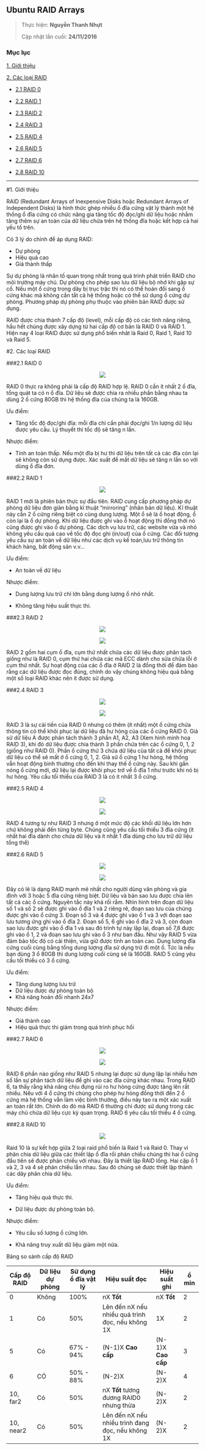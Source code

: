 ## Ubuntu RAID Arrays


> 
> Thực hiện: **Nguyễn Thanh Nhựt**
> 
> Cập nhật lần cuối: **24/11/2016**

### Mục lục

[1. Giới thiệu](#1)

[2. Các loại RAID](#2)

- [2.1 RAID 0](#21)

- [2.2 RAID 1](#22)

- [2.3 RAID 2](#23)

- [2.4 RAID 3](#24)

- [2.5 RAID 4](#25)

- [2.6 RAID 5](#26)

- [2.7 RAID 6](#27)

- [2.8 RAID 10](#28)








---

<a name="1"></a>
#1. Giới thiệu 

RAID (Redundant Arrays of Inexpensive Disks hoặc Redundant Arrays of Independent Disks) là hình thức ghép nhiều ổ đĩa cứng vật lý thành một hệ thống ổ đĩa cứng có chức năng gia tăng tốc độ đọc/ghi dữ liệu hoặc nhằm tăng thêm sự an toàn của dữ liệu chứa trên hệ thống đĩa hoặc kết hợp cả hai yếu tố trên.

Có 3 lý do chính để áp dụng RAID:

- Dự phòng
- Hiệu quả cao
-  Giá thành thấp

Sự dự phòng là nhân tố quan trọng nhất trong quá trình phát triển RAID cho môi trường máy chủ. Dự phòng cho phép sao lưu dữ liệu bộ nhớ khi gặp sự cố. Nếu một ổ cứng trong dãy bị trục trặc thì nó có thể hoán đổi sang ổ cứng khác mà không cần tắt cả hệ thống hoặc có thể sử dụng ổ cứng dự phòng. Phương pháp dự phòng phụ thuộc vào phiên bản RAID được sử dụng. 

RAID được chia thành 7 cấp độ (level), mỗi cấp độ có các tính năng riêng, hầu hết chúng được xây dựng từ hai cấp độ cơ bản là RAID 0 và RAID 1. Hiện nay 4 loại RAID được sử dụng phổ biến nhât là Raid 0, Raid 1, Raid 10 và Raid 5.


<a name="2"></a>
#2. Các loại RAID 


<a name="21"></a>
###2.1 RAID 0

<p align="center"><img src="https://github.com/thanhnhut/sysadmin_level1/blob/master/Task35_Ubuntu_RAID_Arrays/Images/0.png"/></p>

RAID 0 thực ra không phải là cấp độ RAID hợp lệ. RAID 0 cần ít nhất 2 ổ đĩa, tổng quát ta có n ổ đĩa. Dữ liệu sẽ được chia ra nhiều phần bằng nhau ta dùng 2 ổ cứng 80GB thì hệ thống đĩa của chúng ta là 160GB.

 Ưu điểm:
 
 - Tăng tốc độ đọc/ghi đĩa: mỗi đĩa chỉ cần phải đọc/ghi 1/n lượng dữ liệu được yêu cầu. Lý thuyết thì tốc độ sẽ tăng n lần.

Nhược điểm: 

- Tính an toàn thấp. Nếu một đĩa bị hư thì dữ liệu trên tất cả các đĩa còn lại sẽ không còn sử dụng được. Xác suất để mất dữ liệu sẽ tăng n lần so với dùng ổ đĩa đơn.

<a name="22"></a>
###2.2 RAID 1

<p align="center"><img src="https://github.com/thanhnhut/sysadmin_level1/blob/master/Task35_Ubuntu_RAID_Arrays/Images/1.png"/></p>

RAID 1 mới là phiên bản thực sự đầu tiên. RAID cung cấp phương pháp dự phòng dữ liệu đơn giản bằng kĩ thuật “mirroring” (nhân bản dữ liệu). Kĩ thuật này cần 2 ổ cứng riêng biệt có cùng dung lượng. Một ổ sẽ là ổ hoạt động, ổ còn lại là ổ dự phòng. Khi dữ liệu được ghi vào ổ hoạt động thì đồng thời nó cũng được ghi vào ổ dự phòng. Các dịch vụ lưu trữ, các website vừa và nhỏ không yêu cầu quá cao về tốc độ đọc ghi (in/out) của ổ cứng. Các đối tượng yêu cầu sự an toàn về dữ liệu như các dịch vụ kế toán,lưu trữ thông tin khách hàng, bất động sản v.v…

Ưu điểm:

- An toàn về dữ liệu

Nhược điểm:

- Dung lượng lưu trữ chỉ lớn bằng dung lượng ổ nhỏ nhất.

- Không tăng hiệu suất thực thi.


<a name="23"></a>
###2.3 RAID 2

<p align="center"><img src="https://github.com/thanhnhut/sysadmin_level1/blob/master/Task35_Ubuntu_RAID_Arrays/Images/2.png"/></p>

<p align="center"><img src="https://github.com/thanhnhut/sysadmin_level1/blob/master/Task35_Ubuntu_RAID_Arrays/Images/21.png"/></p>

RAID 2 gồm hai cụm ổ đĩa, cụm thứ nhất chứa các dữ liệu được phân tách giống như là RAID 0, cụm thứ hai chứa các mã ECC dành cho sửa chữa lỗi ở cụm thứ nhất. Sự hoạt động của các ổ đĩa ở RAID 2 là đồng thời để đảm bảo rằng các dữ liệu được đọc đúng, chính do vậy chúng không hiệu quả bằng một số loại RAID khác nên ít được sử dụng.


<a name="24"></a>
###2.4 RAID 3

<p align="center"><img src="https://github.com/thanhnhut/sysadmin_level1/blob/master/Task35_Ubuntu_RAID_Arrays/Images/3.png"/></p>

<p align="center"><img src="https://github.com/thanhnhut/sysadmin_level1/blob/master/Task35_Ubuntu_RAID_Arrays/Images/31.gif"/></p>

 RAID 3 là sự cải tiến của RAID 0 nhưng có thêm (ít nhất) một ổ cứng chứa thông tin có thể khôi phục lại dữ liệu đã hư hỏng của các ổ cứng RAID 0. Giả sử dữ liệu A được phân tách thành 3 phần A1, A2, A3 (Xem hình minh hoạ RAID 3), khi đó dữ liệu được chia thành 3 phần chứa trên các ổ cứng 0, 1, 2 (giống như RAID 0). Phần ổ cứng thứ 3 chứa dữ liệu của tất cả để khôi phục dữ liệu có thể sẽ mất ở ổ cứng 0, 1, 2. Giả sử ổ cứng 1 hư hỏng, hệ thống vẫn hoạt động bình thường cho đến khi thay thế ổ cứng này. Sau khi gắn nóng ổ cứng mới, dữ liệu lại được khôi phục trở về ổ đĩa 1 như trước khi nó bị hư hỏng. Yêu cầu tối thiểu của RAID 3 là có ít nhất 3 ổ cứng. 

<a name="25"></a>
###2.5 RAID 4

<p align="center"><img src="https://github.com/thanhnhut/sysadmin_level1/blob/master/Task35_Ubuntu_RAID_Arrays/Images/4.png"/></p>

<p align="center"><img src="https://github.com/thanhnhut/sysadmin_level1/blob/master/Task35_Ubuntu_RAID_Arrays/Images/41.gif"/></p>

RAID 4 tương tự như RAID 3 nhưng ở một mức độ các khối dữ liệu lớn hơn chứ không phải đến từng byte. Chúng cũng yêu cầu tối thiểu 3 đĩa cứng (ít nhất hai đĩa dành cho chứa dữ liệu và ít nhất 1 đĩa dùng cho lưu trữ dữ liệu tổng thể)


<a name="26"></a>
###2.6 RAID 5

<p align="center"><img src="https://github.com/thanhnhut/sysadmin_level1/blob/master/Task35_Ubuntu_RAID_Arrays/Images/5.png"/></p>

<p align="center"><img src="https://github.com/thanhnhut/sysadmin_level1/blob/master/Task35_Ubuntu_RAID_Arrays/Images/51.gif"/></p>

 Đây có lẽ là dạng RAID mạnh mẽ nhất cho người dùng văn phòng và gia đình với 3 hoặc 5 đĩa cứng riêng biệt. Dữ liệu và bản sao lưu được chia lên tất cả các ổ cứng. Nguyên tắc này khá rối rắm. Nhìn hình trên đoạn dữ liệu số 1 và số 2 sẽ được ghi vào ổ đĩa 1 và 2 riêng rẽ, đoạn sao lưu của chúng được ghi vào ổ cứng 3. Đoạn số 3 và 4 được ghi vào ổ 1 và 3 với đoạn sao lưu tương ứng ghi vào ổ đĩa 2. Đoạn số 5, 6 ghi vào ổ đĩa 2 và 3, còn đoạn sao lưu được ghi vào ổ đĩa 1 và sau đó trình tự này lặp lại, đoạn số 7,8 được ghi vào ổ 1, 2 và đoạn sao lưu ghi vào ổ 3 như ban đầu. Như vậy RAID 5 vừa đảm bảo tốc độ có cải thiện, vừa giữ được tính an toàn cao. Dung lượng đĩa cứng cuối cùng bằng tổng dung lượng đĩa sử dụng trừ đi một ổ. Tức là nếu bạn dùng 3 ổ 80GB thì dung lượng cuối cùng sẽ là 160GB. RAID 5 cũng yêu cầu tối thiểu có 3 ổ cứng. 

Ưu điểm:

- Tăng dung lượng lưu trữ
- Dữ liệu được dự phòng toàn bộ
- Khả năng hoán đổi nhanh 24x7

Nhược điểm:

- Giá thành cao
- Hiệu quả thực thi giảm trong quá trình phục hồi


<a name="26"></a>
###2.7 RAID 6

<p align="center"><img src="https://github.com/thanhnhut/sysadmin_level1/blob/master/Task35_Ubuntu_RAID_Arrays/Images/6.png"/></p>

<p align="center"><img src="https://github.com/thanhnhut/sysadmin_level1/blob/master/Task35_Ubuntu_RAID_Arrays/Images/61.jpg"/></p>

RAID 6 phần nào giống như RAID 5 nhưng lại được sử dụng lặp lại nhiều hơn số lần sự phân tách dữ liệu để ghi vào các đĩa cứng khác nhau. Trong RAID 6, ta thấy rằng khả năng chịu đựng rủi ro hư hỏng cứng được tăng lên rất nhiều. Nếu với 4 ổ cứng thì chúng cho phép hư hỏng đồng thời đến 2 ổ cứng mà hệ thống vẫn làm việc bình thường, điều này tạo ra một xác xuất an toàn rất lớn. Chính do đó mà RAID 6 thường chỉ được sử dụng trong các máy chủ chứa dữ liệu cực kỳ quan trọng. RAID 6 yêu cầu tối thiểu 4 ổ cứng. 


<a name="28"></a>
###2.8 RAID 10

<p align="center"><img src="https://github.com/thanhnhut/sysadmin_level1/blob/master/Task35_Ubuntu_RAID_Arrays/Images/10.png"/></p>

Raid 10 là sự kết hợp giữa 2 loại raid phổ biến là Raid 1 và Raid 0. Thay vì phân chia dữ liệu giữa các thiết lập ổ đĩa rồi phản chiếu chúng thì hai ổ cứng đầu tiên sẽ được phản chiếu với nhau. Đây là thiết lập RAID lồng. Hai cặp ổ 1 và 2, 3 và 4 sẽ phản chiếu lẫn nhau. Sau đó chúng sẽ được thiết lập thành các dãy phân chia dữ liệu. 

Ưu điểm:

- Tăng hiệu quả thực thi.

- Dữ liệu được dự phòng toàn bộ.

Nhược điểm:

- Yêu cầu số lượng ổ cứng lớn.

- Khả năng truy xuất dữ liệu giảm một nửa.

Bảng so sánh cấp độ RAID

|Cấp độ RAID|Dữ liệu dự phòng|Sử dụng ổ đĩa vật lý|Hiệu suất đọc|Hiệu suất ghi|ổ min|
|-----------------|----------------------|--------------------|------------------|----------------|---------------|
|0|Không|100%|nX **Tốt**|nX **Tốt**|2|
|1|Có|50%|Lên đến nX nếu nhiều quá trình đọc, nếu không 1X|1X|2|
|5|Có|67% - 94%|(N-1)X **Cao cấp** |(N-1)X **Cao cấp** |3|
|6|CÓ|50% - 88%|(N-2)X|(N-2)X|4|
|10, far2|Có|50%|nX **Tốt** tương đương RAID0 nhưng thừa|(N-2)X|2|
|10, near2|Có|50%|Lên đến nX nếu nhiều trình đang đọc, nếu không 1X|(N-2)X|2|


